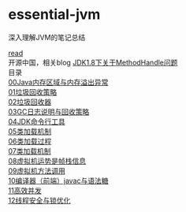 # essential-jvm

深入理解JVM的笔记总结

[read](https://floor07.gitbooks.io/essential-jvm/content/)  
开源中国，相关blog
[JDK1.8下关于MethodHandle问题](https://my.oschina.net/floor/blog/1535062)    
目录    
[00Java内存区域与内存溢出异常](https://www.gitbook.com/book/floor07/essential-jvm/edit#/edit/master/00javaMemoryAndOutOfMemoryException.md?_k=11t1dc)  
[01垃圾回收策略](https://www.gitbook.com/book/floor07/essential-jvm/edit#/edit/master/01la-ji-hui-shou-ce-lve.md?_k=mldj5o)  
[02垃圾回收器](https://www.gitbook.com/book/floor07/essential-jvm/edit#/edit/master/02la-ji-hui-shou-qi.md?_k=vlzgor)  
[03GC日志说明与回收策略](https://www.gitbook.com/book/floor07/essential-jvm/edit#/edit/master/03gcri-zhi-shuo-ming-yu-hui-shou-ce-lve.md?_k=tfj5m2)  
[04JDK命令行工具](https://www.gitbook.com/book/floor07/essential-jvm/edit#/edit/master/04jdkming-ling-xing-gong-ju.md?_k=zl0u5z)  
[05类加载机制](https://www.gitbook.com/book/floor07/essential-jvm/edit#/edit/master/05lei-jia-zai-ji-zhi.md?_k=c2esnn)  
[06类加载过程](https://www.gitbook.com/book/floor07/essential-jvm/edit#/edit/master/06lei-jia-zai-guo-cheng.md?_k=sajyvw)  
[07类加载机制](https://www.gitbook.com/book/floor07/essential-jvm/edit#/edit/master/07lei-jia-zai-ji-zhi.md?_k=71z412)  
[08虚拟机运势是帧栈信息](https://www.gitbook.com/book/floor07/essential-jvm/edit#/edit/master/08xu-ni-ji-yun-shi-shi-zheng-zhan-xin-xi.md?_k=i50w97)  
[09虚拟机方法调用](https://www.gitbook.com/book/floor07/essential-jvm/edit#/edit/master/09xu-ni-ji-fang-fa-diao-yong.md?_k=o49ewe)   
[10编译器（前端）javac与语法糖](https://www.gitbook.com/book/floor07/essential-jvm/edit#/edit/master/10bian-yi-qi-ff08-qian-duan-ff09-javac-yu-yu-fa-tang.md?_k=y1ir0k)   
[11高效并发](https://www.gitbook.com/book/floor07/essential-jvm/edit#/edit/master/11gao-xiao-bing-fa.md?_k=5wd1wc)  
[12线程安全与锁优化](https://www.gitbook.com/book/floor07/essential-jvm/edit#/edit/master/12xian-cheng-an-quan-yu-suo-you-hua.md?_k=vsju6r)    
